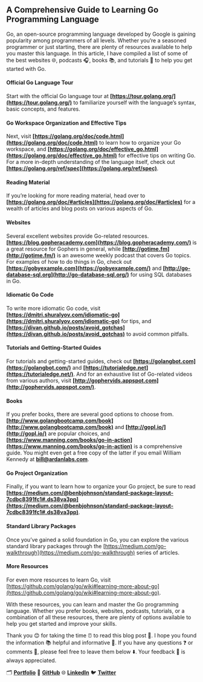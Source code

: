 ## A Comprehensive Guide to Learning Go Programming Language

Go, an open-source programming language developed by Google is gaining popularity among programmers of all levels. Whether you’re a seasoned programmer or just starting, there are plenty of resources available to help you master this language. In this article, I have compiled a list of some of the best websites 🌐, podcasts 🎧, books 📚, and tutorials 📖 to help you get started with Go.

#### Official Go Language Tour

Start with the official Go language tour at **[https://tour.golang.org/](https://tour.golang.org/)** to familiarize yourself with the language’s syntax, basic concepts, and features.

#### Go Workspace Organization and Effective Tips

Next, visit **[https://golang.org/doc/code.html](https://golang.org/doc/code.html)** to learn how to organize your Go workspace, and **[https://golang.org/doc/effective_go.html](https://golang.org/doc/effective_go.html)** for effective tips on writing Go. For a more in-depth understanding of the language itself, check out **[https://golang.org/ref/spec](https://golang.org/ref/spec)**.

#### Reading Material

If you’re looking for more reading material, head over to **[https://golang.org/doc/#articles](https://golang.org/doc/#articles)** for a wealth of articles and blog posts on various aspects of Go.

#### Websites

Several excellent websites provide Go-related resources. **[https://blog.gopheracademy.com](https://blog.gopheracademy.com/)** is a great resource for Gophers in general, while **[http://gotime.fm](http://gotime.fm/)** is an awesome weekly podcast that covers Go topics. For examples of how to do things in Go, check out **[https://gobyexample.com](https://gobyexample.com/)** and **[http://go-database-sql.org](http://go-database-sql.org/)** for using SQL databases in Go.

#### Idiomatic Go Code

To write more idiomatic Go code, visit **[https://dmitri.shuralyov.com/idiomatic-go](https://dmitri.shuralyov.com/idiomatic-go)** for tips, and **[https://divan.github.io/posts/avoid_gotchas](https://divan.github.io/posts/avoid_gotchas)** to avoid common pitfalls.

#### Tutorials and Getting-Started Guides

For tutorials and getting-started guides, check out **[https://golangbot.com](https://golangbot.com/)** and **[https://tutorialedge.net](https://tutorialedge.net/)**. And for an exhaustive list of Go-related videos from various authors, visit **[http://gophervids.appspot.com](http://gophervids.appspot.com/)**.

#### Books

If you prefer books, there are several good options to choose from. **[http://www.golangbootcamp.com/book](http://www.golangbootcamp.com/book)** and **[http://gopl.io/](http://gopl.io/)** are popular choices, and **[https://www.manning.com/books/go-in-action](https://www.manning.com/books/go-in-action)** is a comprehensive guide. You might even get a free copy of the latter if you email William Kennedy at **[bill@ardanlabs.com](mailto:bill@ardanlabs.com)**.

#### Go Project Organization

Finally, if you want to learn how to organize your Go project, be sure to read **[https://medium.com/@benbjohnson/standard-package-layout-7cdbc8391fc1#.ds38va3pp](https://medium.com/@benbjohnson/standard-package-layout-7cdbc8391fc1#.ds38va3pp)**.

#### Standard Library Packages

Once you’ve gained a solid foundation in Go, you can explore the various standard library packages through the [https://medium.com/go-walkthrough](https://medium.com/go-walkthrough) series of articles.

#### More Resources

For even more resources to learn Go, visit [https://github.com/golang/go/wiki#learning-more-about-go](https://github.com/golang/go/wiki#learning-more-about-go).

With these resources, you can learn and master the Go programming language. Whether you prefer books, websites, podcasts, tutorials, or a combination of all these resources, there are plenty of options available to help you get started and improve your skills.

Thank you 😊 for taking the time ⏰ to read this blog post 📖. I hope you found the information 📚 helpful and informative 🧠. If you have any questions ❓ or comments 💬, please feel free to leave them below ⬇️. Your feedback 📝 is always appreciated.

🗂️ **[Portfolio](https://iamrajiv.github.io/)** 🐙 **[GitHub](https://github.com/iamrajiv)** 🌐 **[LinkedIn](https://www.linkedin.com/in/iamrajivranjansingh)** 🐦 **[Twitter](https://twitter.com/therajiv)**
